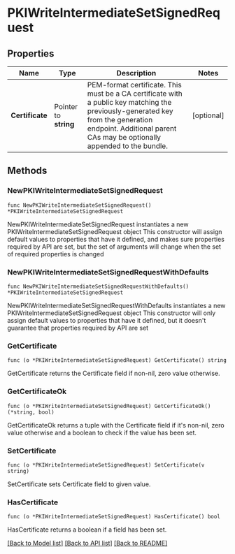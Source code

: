 # PKIWriteIntermediateSetSignedRequest

## Properties

Name | Type | Description | Notes
------------ | ------------- | ------------- | -------------
**Certificate** | Pointer to **string** | PEM-format certificate. This must be a CA certificate with a public key matching the previously-generated key from the generation endpoint. Additional parent CAs may be optionally appended to the bundle. | [optional] 

## Methods

### NewPKIWriteIntermediateSetSignedRequest

`func NewPKIWriteIntermediateSetSignedRequest() *PKIWriteIntermediateSetSignedRequest`

NewPKIWriteIntermediateSetSignedRequest instantiates a new PKIWriteIntermediateSetSignedRequest object
This constructor will assign default values to properties that have it defined,
and makes sure properties required by API are set, but the set of arguments
will change when the set of required properties is changed

### NewPKIWriteIntermediateSetSignedRequestWithDefaults

`func NewPKIWriteIntermediateSetSignedRequestWithDefaults() *PKIWriteIntermediateSetSignedRequest`

NewPKIWriteIntermediateSetSignedRequestWithDefaults instantiates a new PKIWriteIntermediateSetSignedRequest object
This constructor will only assign default values to properties that have it defined,
but it doesn't guarantee that properties required by API are set

### GetCertificate

`func (o *PKIWriteIntermediateSetSignedRequest) GetCertificate() string`

GetCertificate returns the Certificate field if non-nil, zero value otherwise.

### GetCertificateOk

`func (o *PKIWriteIntermediateSetSignedRequest) GetCertificateOk() (*string, bool)`

GetCertificateOk returns a tuple with the Certificate field if it's non-nil, zero value otherwise
and a boolean to check if the value has been set.

### SetCertificate

`func (o *PKIWriteIntermediateSetSignedRequest) SetCertificate(v string)`

SetCertificate sets Certificate field to given value.

### HasCertificate

`func (o *PKIWriteIntermediateSetSignedRequest) HasCertificate() bool`

HasCertificate returns a boolean if a field has been set.


[[Back to Model list]](../README.md#documentation-for-models) [[Back to API list]](../README.md#documentation-for-api-endpoints) [[Back to README]](../README.md)


